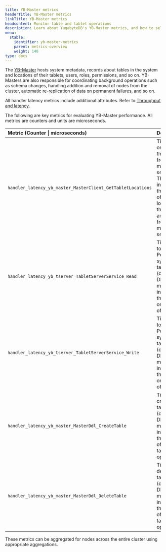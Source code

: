 ```yaml
---
title: YB-Master metrics
headerTitle: YB-Master metrics
linkTitle: YB-Master metrics
headcontent: Monitor table and tablet operations
description: Learn about YugabyteDB's YB-Master metrics, and how to select and use the metrics.
menu:
  stable:
    identifier: yb-master-metrics
    parent: metrics-overview
    weight: 140
type: docs
---
```


The [YB-Master](../../../../architecture/concepts/yb-master/) hosts system metadata, records about tables in the system and locations of their tablets, users, roles, permissions, and so on. YB-Masters are also responsible for coordinating background operations such as schema changes, handling addition and removal of nodes from the cluster, automatic re-replication of data on permanent failures, and so on.

All handler latency metrics include additional attributes. Refer to [Throughput and latency](../throughput/).

The following are key metrics for evaluating YB-Master performance. All metrics are counters and units are microseconds.

| Metric (Counter \| microseconds) | Description |
| :--- | :--- |
| `handler_latency_yb_master_MasterClient_GetTabletLocations` | Time spent on fetching the replicas from the master servers. This metric includes the number of times the locations of the replicas are fetched from the master server.
| `handler_latency_yb_tserver_TabletServerService_Read` | Time to read the PostgreSQL system tables (during DDL). This metric includes the count or number of reads.
| `handler_latency_yb_tserver_TabletServerService_Write` | Time to write the PostgreSQL system tables (during DDL). This metric includes the count or number of writes.
| `handler_latency_yb_master_MasterDdl_CreateTable` | Time to create a table (during DDL). This metric includes the count of create table operations.
| `handler_latency_yb_master_MasterDdl_DeleteTable` | Time to delete a table (during DDL). This metric includes the count of delete table operations.

<!-- | Metrics | Unit | Type | Description |
| :------ | :--- | :--- | :---------- |
| `handler_latency_yb_master_MasterClient_GetTabletLocations` | The number of microseconds spent on fetching the replicas from the master servers. This metric includes the number of times the locations of the replicas are fetched from the master server. |
| `handler_latency_yb_tserver_TabletServerService_Read` | The time in microseconds to read the PostgreSQL system tables (during DDL). This metric includes the count or number of reads. |
| `handler_latency_yb_tserver_TabletServerService_Write` | The time in microseconds to write the PostgreSQL system tables (during DDL). This metric includes the count or number of writes. |
| `handler_latency_yb_master_MasterDdl_CreateTable` | The time in microseconds to create a table (during DDL). This metric includes the count of create table operations.|
| `handler_latency_yb_master_MasterDdl_DeleteTable` | The time in microseconds to delete a table (during DDL). This metric includes the count of delete table operations.| -->

These metrics can be aggregated for nodes across the entire cluster using appropriate aggregations.
